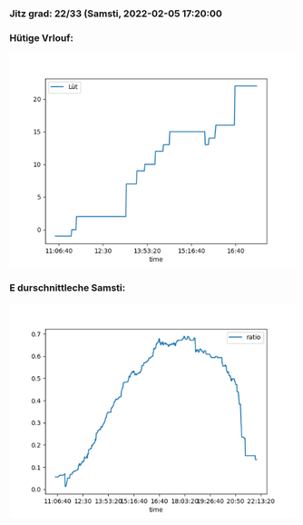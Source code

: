 ### Jitz grad: 22/33 (Samsti, 2022-02-05 17:20:00

### Hütige Vrlouf:
![Graph](Today.png)

### E durschnittleche Samsti:
![Graph](Samsti.png)